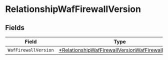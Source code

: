 # RelationshipWafFirewallVersion


## Fields

| Field                                                                                                                        | Type                                                                                                                         | Required                                                                                                                     | Description                                                                                                                  |
| ---------------------------------------------------------------------------------------------------------------------------- | ---------------------------------------------------------------------------------------------------------------------------- | ---------------------------------------------------------------------------------------------------------------------------- | ---------------------------------------------------------------------------------------------------------------------------- |
| `WafFirewallVersion`                                                                                                         | [*RelationshipWafFirewallVersionWafFirewallVersion](../../models/shared/relationshipwaffirewallversionwaffirewallversion.md) | :heavy_minus_sign:                                                                                                           | N/A                                                                                                                          |